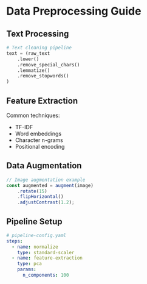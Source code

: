 # Data Preprocessing Guide

## Text Processing
```python
# Text cleaning pipeline
text = (raw_text
    .lower()
    .remove_special_chars()
    .lemmatize()
    .remove_stopwords()
)
```

## Feature Extraction
Common techniques:
- TF-IDF
- Word embeddings
- Character n-grams
- Positional encoding

## Data Augmentation
```typescript
// Image augmentation example
const augmented = augment(image)
    .rotate(15)
    .flipHorizontal()
    .adjustContrast(1.2);
```

## Pipeline Setup
```yaml
# pipeline-config.yaml
steps:
  - name: normalize
    type: standard-scaler
  - name: feature-extraction  
    type: pca
    params:
      n_components: 100